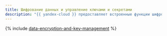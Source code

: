 ```yaml
---
title: Шифрование данных и управление ключами и секретами
description: "{{ yandex-cloud }} предоставляет встроенные функции шифрования при\_использовании ряда сервисов. В зоне ответственности клиента находится включение шифрования в этих сервисах, а также самостоятельная реализация шифрования в других компонентах обработки критичных данных. Для шифрования данных и управления ключами шифрования предназначен сервис\_{{ kms-name }}."
---
```


{% include [data-encryption-and-key-management](../../_includes/security/standard/encryption.md) %}